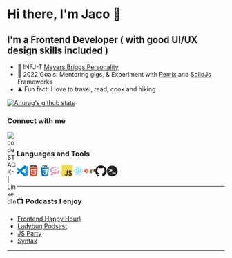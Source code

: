 # Hi there, I'm Jaco 👋

## I'm a Frontend Developer ( with good UI/UX design skills included )

- 🧐 INFJ-T [Meyers Briggs Personality](https://www.16personalities.com/infj-personality)
- 🎯 2022 Goals: Mentoring gigs, & Experiment with [Remix](https://remix.run/) and [SolidJs](https://www.solidjs.com/) Frameworks
- ⛰️ Fun fact: I love to travel, read, cook and hiking

[![Anurag's github stats](https://github-readme-stats.vercel.app/api?username=jakwakwa&count_private=true&include_all_commits=true)](https://github.com/anuraghazra/github-readme-stats)

### Connect with me

[<img align="left" alt="codeSTACKr | LinkedIn" width="22px" src="https://cdn.jsdelivr.net/npm/simple-icons@v3/icons/linkedin.svg" />][linkedin]

<br />

### Languages and Tools

<img align="left" alt="Visual Studio Code" width="26px" src="https://raw.githubusercontent.com/github/explore/80688e429a7d4ef2fca1e82350fe8e3517d3494d/topics/visual-studio-code/visual-studio-code.png" />
<img align="left" alt="HTML5" width="26px" src="https://raw.githubusercontent.com/github/explore/80688e429a7d4ef2fca1e82350fe8e3517d3494d/topics/html/html.png" />
<img align="left" alt="CSS3" width="26px" src="https://raw.githubusercontent.com/github/explore/80688e429a7d4ef2fca1e82350fe8e3517d3494d/topics/css/css.png" />
<img align="left" alt="Sass" width="26px" src="https://raw.githubusercontent.com/github/explore/80688e429a7d4ef2fca1e82350fe8e3517d3494d/topics/sass/sass.png" />
<img align="left" alt="JavaScript" width="26px" src="https://raw.githubusercontent.com/github/explore/80688e429a7d4ef2fca1e82350fe8e3517d3494d/topics/javascript/javascript.png" />
<img align="left" alt="React" width="26px" src="https://raw.githubusercontent.com/github/explore/80688e429a7d4ef2fca1e82350fe8e3517d3494d/topics/react/react.png" />
<img align="left" alt="Git" width="26px" src="https://raw.githubusercontent.com/github/explore/80688e429a7d4ef2fca1e82350fe8e3517d3494d/topics/git/git.png" />
<img align="left" alt="GitHub" width="26px" src="https://raw.githubusercontent.com/github/explore/78df643247d429f6cc873026c0622819ad797942/topics/github/github.png" />
<img align="left" alt="Terminal" width="26px" src="https://raw.githubusercontent.com/github/explore/80688e429a7d4ef2fca1e82350fe8e3517d3494d/topics/terminal/terminal.png" />

<br />
<br />

---

### 📺 Podcasts I enjoy

<!-- PODCASTS:START -->
- [Frontend Happy Hour)](https://frontendhappyhour.com/)
- [Ladybug Podsast](https://www.ladybug.dev/)
- [JS Party](https://changelog.com/jsparty)
- [Syntax](https://syntax.fm/)
<!-- PODCASTS:END -->

---


[twitter]: https://twitter.com/KotzeeJaco
[linkedin]: https://www.linkedin.com/in/jacobkotzee/
